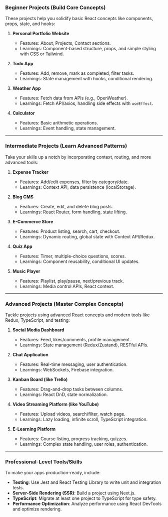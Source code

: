 ### **Beginner Projects (Build Core Concepts)**
These projects help you solidify basic React concepts like components, props, state, and hooks:  
1. **Personal Portfolio Website**  
   - Features: About, Projects, Contact sections.
   - Learnings: Component-based structure, props, and simple styling with CSS or Tailwind.

2. **Todo App**  
   - Features: Add, remove, mark as completed, filter tasks.
   - Learnings: State management with hooks, conditional rendering.

3. **Weather App**  
   - Features: Fetch data from APIs (e.g., OpenWeather).
   - Learnings: Fetch API/axios, handling side effects with `useEffect`.

4. **Calculator**  
   - Features: Basic arithmetic operations.
   - Learnings: Event handling, state management.

---

### **Intermediate Projects (Learn Advanced Patterns)**  
Take your skills up a notch by incorporating context, routing, and more advanced tools:  
1. **Expense Tracker**  
   - Features: Add/edit expenses, filter by category/date.
   - Learnings: Context API, data persistence (localStorage).  

2. **Blog CMS**  
   - Features: Create, edit, and delete blog posts.
   - Learnings: React Router, form handling, state lifting.

3. **E-Commerce Store**  
   - Features: Product listing, search, cart, checkout.
   - Learnings: Dynamic routing, global state with Context API/Redux.  

4. **Quiz App**  
   - Features: Timer, multiple-choice questions, scores.
   - Learnings: Component reusability, conditional UI updates.

5. **Music Player**  
   - Features: Playlist, play/pause, next/previous track.
   - Learnings: Media control APIs, React context.

---

### **Advanced Projects (Master Complex Concepts)**  
Tackle projects using advanced React concepts and modern tools like Redux, TypeScript, and testing:  
1. **Social Media Dashboard**  
   - Features: Feed, likes/comments, profile management.
   - Learnings: State management (Redux/Zustand), RESTful APIs.

2. **Chat Application**  
   - Features: Real-time messaging, user authentication.
   - Learnings: WebSockets, Firebase integration.

3. **Kanban Board (like Trello)**  
   - Features: Drag-and-drop tasks between columns.
   - Learnings: React DnD, state normalization.

4. **Video Streaming Platform (like YouTube)**  
   - Features: Upload videos, search/filter, watch page.
   - Learnings: Lazy loading, infinite scroll, TypeScript integration.

5. **E-Learning Platform**  
   - Features: Course listing, progress tracking, quizzes.
   - Learnings: Complex state handling, user roles, authentication.

---

### **Professional-Level Tools/Skills**  
To make your apps production-ready, include:  
- **Testing**: Use Jest and React Testing Library to write unit and integration tests.  
- **Server-Side Rendering (SSR)**: Build a project using Next.js.  
- **TypeScript**: Migrate at least one project to TypeScript for type safety.  
- **Performance Optimization**: Analyze performance using React DevTools and optimize rendering.  

